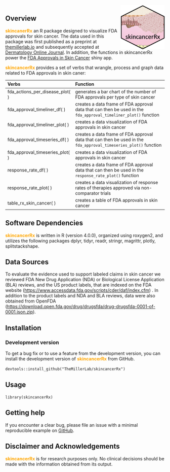 <img src='data-raw/skincancerRx_bubble.png' align="right" height="139" />

<!-- badges: start -->
<!-- badges: end -->

## Overview  
<font color = 'orange' ><b>skincanerRx</b></font> an R package designed to visualize FDA approvals for skin cancer. The data used in this package was first published as a preprint at [themillerlab.io](https://www.themillerlab.io/publication/impact_of_an_evolving_regulatory_landscape_on_skin_cancer_drug_devlopment/) and subsequently accepted at [Dermatology Online Journal](https://escholarship.org/uc/item/9j53k98k). In addition, the functions in skincancerRx power the [FDA Approvals in Skin Cancer](https://themillerlab.shinyapps.io/fda_approvals_in_cutaneous_oncology/) shiny app. 

<font color = 'orange' ><b>skincancerRx</b></font> provides a set of verbs that wrangle, process and graph data related to FDA approvals in skin caner:  

  | Verbs | Function |
  | :---- |    :-------------   |
  |fda_actions_per_disease_plot( )  | generates a bar chart of the number of FDA approvals per type of skin cancer |
  |fda_approval_timeliner_df( ) | creates a data frame of FDA approval data that can then be used in the `fda_approval_timeliner_plot()` function |
  |fda_approval_timeliner_plot( ) | creates a data visualization of FDA approvals in skin cancer |
  |fda_approval_timeseries_df( ) | creates a data frame of FDA approval data that can then be used in the `fda_approval_timeseries_plot()` function |
  |fda_approval_timeseries_plot( ) | creates a data visualization of FDA approvals in skin cancer |
  |response_rate_df( ) | creates a data frame of FDA approval data that can then be used in the `response_rate_plot()` function |
  |response_rate_plot( ) | creates a data visualization of response rates of therapies approved via non-comparator trials |
  |table_rx_skin_cancer( ) | creates a table of FDA approvals in skin cancer |

## Software Dependencies
<font color = 'orange' ><b>skincancerRx</b></font> is written in R (version 4.0.0), organized using roxygen2, and utilizes the following packages dplyr, tidyr, readr, stringr, magrittr, plotly, splitstackshape.

## Data Sources  
To evaluate the evidence used to support labeled claims in skin cancer we reviewed FDA New Drug Application (NDA) or Biological License Application (BLA) reviews, and the US product labels, that are indexed on the FDA website (https://www.accessdata.fda.gov/scripts/cder/daf/index.cfm) . In addition to the product labels and NDA and BLA reviews, data were also obtained from OpenFDA (https://download.open.fda.gov/drug/drugsfda/drug-drugsfda-0001-of-0001.json.zip).

## Installation

### Development version

To get a bug fix or to use a feature from the development version, you can install 
the development version of <font color = 'orange' ><b>skincancerRx</b></font> from GitHub.

`devtools::install_github("TheMillerLab/skincancerRx")`


## Usage
`library(skincancerRx)`

## Getting help
If you encounter a clear bug, please file an issue with a minimal reproducible example on [GitHub](https://github.com/TheMillerLab/skincancerRx/issues).

## Disclaimer and Acknowledgements
<font color = 'orange' ><b>skincancerRx</b></font> is for research purposes only. No clinical decisions should be made with the information obtained from its output.

